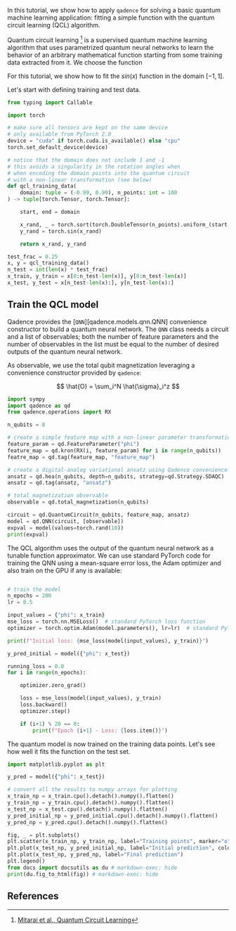 In this tutorial, we show how to apply `qadence` for solving a basic quantum
machine learning application: fitting a simple function with the
quantum circuit learning (QCL) algorithm.

Quantum circuit learning [^1] is a supervised quantum machine learning algorithm that uses
parametrized quantum neural networks to learn the behavior of an arbitrary
mathematical function starting from some training data extracted from it. We
choose the function

For this tutorial, we show how to fit the $sin(x)$ function in the domain $[-1, 1]$.

Let's start with defining training and test data.

```python exec="on" source="material-block" session="qcl" result="json"
from typing import Callable

import torch

# make sure all tensors are kept on the same device
# only available from PyTorch 2.0
device = "cuda" if torch.cuda.is_available() else "cpu"
torch.set_default_device(device)

# notice that the domain does not include 1 and -1
# this avoids a singularity in the rotation angles when
# when encoding the domain points into the quantum circuit
# with a non-linear transformation (see below)
def qcl_training_data(
    domain: tuple = (-0.99, 0.99), n_points: int = 100
) -> tuple[torch.Tensor, torch.Tensor]:

    start, end = domain

    x_rand, _ = torch.sort(torch.DoubleTensor(n_points).uniform_(start, end))
    y_rand = torch.sin(x_rand)

    return x_rand, y_rand

test_frac = 0.25
x, y = qcl_training_data()
n_test = int(len(x) * test_frac)
x_train, y_train = x[0:n_test-len(x)], y[0:n_test-len(x)]
x_test, y_test = x[n_test-len(x):], y[n_test-len(x):]
```

## Train the QCL model

Qadence provides the [`QNN`][qadence.models.qnn.QNN] convenience constructor to build a quantum neural network.
The `QNN` class needs a circuit and a list of observables; both the number of feature parameters and the number
of observables in the list must be equal to the number of desired outputs of the quantum neural network.

As observable, we use the total qubit magnetization leveraging a convenience constructor provided by `qadence`:

$$
\hat{O} = \sum_i^N \hat{\sigma}_i^z
$$

```python exec="on" source="material-block" session="qcl" result="json"
import sympy
import qadence as qd
from qadence.operations import RX

n_qubits = 8

# create a simple feature map with a non-linear parameter transformation
feature_param = qd.FeatureParameter("phi")
feature_map = qd.kron(RX(i, feature_param) for i in range(n_qubits))
featre_map = qd.tag(feature_map, "feature_map")

# create a digital-analog variational ansatz using Qadence convenience constructors
ansatz = qd.hea(n_qubits, depth=n_qubits, strategy=qd.Strategy.SDAQC)
ansatz = qd.tag(ansatz, "ansatz")

# total magnetization observable
observable = qd.total_magnetization(n_qubits)

circuit = qd.QuantumCircuit(n_qubits, feature_map, ansatz)
model = qd.QNN(circuit, [observable])
expval = model(values=torch.rand(10))
print(expval)
```

The QCL algorithm uses the output of the quantum neural network as a tunable
function approximator. We can use standard PyTorch code for training the QNN
using a mean-square error loss, the Adam optimizer and also train on the GPU
if any is available:

```python exec="on" source="material-block" session="qcl" result="json"

# train the model
n_epochs = 200
lr = 0.5

input_values = {"phi": x_train}
mse_loss = torch.nn.MSELoss()  # standard PyTorch loss function
optimizer = torch.optim.Adam(model.parameters(), lr=lr)  # standard PyTorch Adam optimizer

print(f"Initial loss: {mse_loss(model(input_values), y_train)}")

y_pred_initial = model({"phi": x_test})

running_loss = 0.0
for i in range(n_epochs):

    optimizer.zero_grad()

    loss = mse_loss(model(input_values), y_train)
    loss.backward()
    optimizer.step()

    if (i+1) % 20 == 0:
        print(f"Epoch {i+1} - Loss: {loss.item()}")
```

The quantum model is now trained on the training data points. Let's see how well it fits the
function on the test set.

```python exec="on" source="material-block" session="qcl" result="json"
import matplotlib.pyplot as plt

y_pred = model({"phi": x_test})

# convert all the results to numpy arrays for plotting
x_train_np = x_train.cpu().detach().numpy().flatten()
y_train_np = y_train.cpu().detach().numpy().flatten()
x_test_np = x_test.cpu().detach().numpy().flatten()
y_pred_initial_np = y_pred_initial.cpu().detach().numpy().flatten()
y_pred_np = y_pred.cpu().detach().numpy().flatten()

fig, _ = plt.subplots()
plt.scatter(x_train_np, y_train_np, label="Training points", marker="o", color="orange")
plt.plot(x_test_np, y_pred_initial_np, label="Initial prediction", color="green", alpha=0.5)
plt.plot(x_test_np, y_pred_np, label="Final prediction")
plt.legend()
from docs import docsutils as du # markdown-exec: hide
print(du.fig_to_html(fig)) # markdown-exec: hide
```

## References

[^1]: [Mitarai et al., Quantum Circuit Learning](https://arxiv.org/abs/1803.00745)
